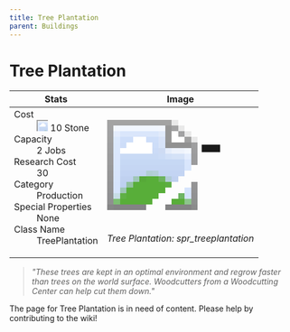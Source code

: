 ```yaml
---
title: Tree Plantation
parent: Buildings
---
```

# Tree Plantation

[//]: # (Pre-generated content)
<table><thead><tr><th>Stats</th><th>Image</th></tr></thead><tbody><tr><td><dl><dt>Cost</dt><dd><div class="resource-icon"><img style="object-position: -637px -737px;" src="https://tfe2-wiki.github.io/assets/sprites.png"></div> 10 Stone</dd><dt>Capacity</dt><dd>2 Jobs</dd><dt>Research Cost</dt><dd>30</dd><dt>Category</dt><dd>Production</dd><dt>Special Properties</dt><dd>None</dd><dt>Class Name</dt><dd>TreePlantation</dd></dl></td><td><style>.building-image {width: 200px;height: 200px;overflow: hidden;position: relative;}.building-image img {image-rendering: pixelated;object-fit: none;transform: scale(10);transform-origin: left top;position: absolute;left: 0;top: 0;}.resource-image {width: 200px;height: 200px;overflow: hidden;position: relative;}.resource-image img {image-rendering: pixelated;object-fit: none;transform: scale(20);transform-origin: left top;position: absolute;left: 0;top: 0;}.building-icon {width: 20px;height: 20px;overflow: hidden;position: relative;display: inline-block;}.building-icon img {image-rendering: pixelated;object-fit: none;transform: scale(1);transform-origin: left top;position: absolute;left: 0;top: 0;}.resource-icon {width: 20px;height: 20px;overflow: hidden;position: relative;display: inline-block;}.resource-icon img {image-rendering: pixelated;object-fit: none;transform: scale(2);transform-origin: left top;position: absolute;left: 0;top: 0;}</style><div class="building-image"><img style="object-position: -74px -1127px;" src="https://tfe2-wiki.github.io/assets/sprites.png" alt="Tree Plantation Back"><img style="object-position: -762px -945px;" src="https://tfe2-wiki.github.io/assets/sprites.png" alt="Tree Plantation"></div><i>Tree Plantation: spr_treeplantation</i></td></tr></tbody></table><blockquote><i>"These trees are kept in an optimal environment and regrow faster than trees on the world surface. Woodcutters from a Woodcutting Center can help cut them down."</i></blockquote>

The page for Tree Plantation is in need of content. Please help by contributing to the wiki!
